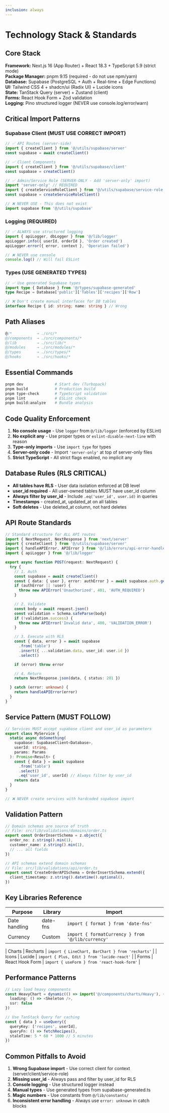 ```yaml
---
inclusion: always
---
```


# Technology Stack & Standards

## Core Stack

**Framework:** Next.js 16 (App Router) + React 18.3 + TypeScript 5.9 (strict mode)  
**Package Manager:** pnpm 9.15 (required - do not use npm/yarn)  
**Database:** Supabase (PostgreSQL + Auth + Real-time + Edge Functions)  
**UI:** Tailwind CSS 4 + shadcn/ui (Radix UI) + Lucide icons  
**State:** TanStack Query (server) + Zustand (client)  
**Forms:** React Hook Form + Zod validation  
**Logging:** Pino structured logger (NEVER use console.log/error/warn)

## Critical Import Patterns

### Supabase Client (MUST USE CORRECT IMPORT)

```typescript
// ✅ API Routes (server-side)
import { createClient } from '@/utils/supabase/server'
const supabase = await createClient()

// ✅ Client Components
import { createClient } from '@/utils/supabase/client'
const supabase = createClient()

// ✅ Admin/Service Role (SERVER-ONLY - Add 'server-only' import)
import 'server-only' // REQUIRED
import { createServiceRoleClient } from '@/utils/supabase/service-role'
const supabase = createServiceRoleClient()

// ❌ NEVER USE - This does not exist
import supabase from '@/utils/supabase'
```

### Logging (REQUIRED)

```typescript
// ✅ ALWAYS use structured logging
import { apiLogger, dbLogger } from '@/lib/logger'
apiLogger.info({ userId, orderId }, 'Order created')
apiLogger.error({ error, context }, 'Operation failed')

// ❌ NEVER use console
console.log() // Will fail ESLint
```

### Types (USE GENERATED TYPES)

```typescript
// ✅ Use generated Supabase types
import type { Database } from '@/types/supabase-generated'
type Recipe = Database['public']['Tables']['recipes']['Row']

// ❌ Don't create manual interfaces for DB tables
interface Recipe { id: string; name: string } // Wrong
```

## Path Aliases

```typescript
@/*           → ./src/*
@/components  → ./src/components/*
@/lib         → ./src/lib/*
@/modules     → ./src/modules/*
@/types       → ./src/types/*
@/hooks       → ./src/hooks/*
```

## Essential Commands

```bash
pnpm dev              # Start dev (Turbopack)
pnpm build            # Production build
pnpm type-check       # TypeScript validation
pnpm lint             # ESLint check
pnpm build:analyze    # Bundle analysis
```

## Code Quality Enforcement

1. **No console usage** - Use `logger` from `@/lib/logger` (enforced by ESLint)
2. **No explicit any** - Use proper types or `eslint-disable-next-line` with reason
3. **Type-only imports** - Use `import type` for types
4. **Server-only code** - Import `'server-only'` at top of server-only files
5. **Strict TypeScript** - All strict flags enabled, no implicit any

## Database Rules (RLS CRITICAL)

- **All tables have RLS** - User data isolation enforced at DB level
- **user_id required** - All user-owned tables MUST have user_id column
- **Always filter by user_id** - Include `.eq('user_id', user.id)` in queries
- **Timestamps** - created_at, updated_at on all tables
- **Soft deletes** - Use deleted_at column, not hard deletes

## API Route Standards

```typescript
// Standard structure for ALL API routes
import { NextRequest, NextResponse } from 'next/server'
import { createClient } from '@/utils/supabase/server'
import { handleAPIError, APIError } from '@/lib/errors/api-error-handler'
import { apiLogger } from '@/lib/logger'

export async function POST(request: NextRequest) {
  try {
    // 1. Auth
    const supabase = await createClient()
    const { data: { user }, error: authError } = await supabase.auth.getUser()
    if (authError || !user) {
      throw new APIError('Unauthorized', 401, 'AUTH_REQUIRED')
    }

    // 2. Validate
    const body = await request.json()
    const validation = Schema.safeParse(body)
    if (!validation.success) {
      throw new APIError('Invalid data', 400, 'VALIDATION_ERROR')
    }

    // 3. Execute with RLS
    const { data, error } = await supabase
      .from('table')
      .insert({ ...validation.data, user_id: user.id })
      .select()

    if (error) throw error

    // 4. Return
    return NextResponse.json(data, { status: 201 })

  } catch (error: unknown) {
    return handleAPIError(error)
  }
}
```

## Service Pattern (MUST FOLLOW)

```typescript
// Services MUST accept supabase client and user_id as parameters
export class MyService {
  static async doSomething(
    supabase: SupabaseClient<Database>,
    userId: string,
    params: Params
  ): Promise<Result> {
    const { data } = await supabase
      .from('table')
      .select()
      .eq('user_id', userId) // Always filter by user_id
    return data
  }
}

// ❌ NEVER create services with hardcoded supabase import
```

## Validation Pattern

```typescript
// Domain schemas are source of truth
// File: src/lib/validations/domains/order.ts
export const OrderInsertSchema = z.object({
  order_no: z.string().min(1),
  customer_name: z.string().min(1),
  // ... all fields
})

// API schemas extend domain schemas
// File: src/lib/validations/api/order.ts
export const CreateOrderAPISchema = OrderInsertSchema.extend({
  client_timestamp: z.string().datetime().optional(),
})
```

## Key Libraries Reference

| Purpose | Library | Import |
|---------|---------|--------|
| Date handling | date-fns | `import { format } from 'date-fns'` |
| Currency | Custom | `import { formatCurrency } from '@/lib/currency'` |

| Charts | Recharts | `import { LineChart, BarChart } from 'recharts'` |
| Icons | Lucide | `import { Plus, Edit } from 'lucide-react'` |
| Forms | React Hook Form | `import { useForm } from 'react-hook-form'` |

## Performance Patterns

```typescript
// Lazy load heavy components
const HeavyChart = dynamic(() => import('@/components/charts/Heavy'), {
  loading: () => <Skeleton />,
  ssr: false
})

// Use TanStack Query for caching
const { data } = useQuery({
  queryKey: ['recipes', userId],
  queryFn: () => fetchRecipes(),
  staleTime: 5 * 60 * 1000 // 5 minutes
})
```

## Common Pitfalls to Avoid

1. **Wrong Supabase import** - Use correct client for context (server/client/service-role)
2. **Missing user_id** - Always pass and filter by user_id for RLS
3. **Console logging** - Use structured logger instead
4. **Manual types** - Use generated types from supabase-generated.ts
5. **Magic numbers** - Use constants from `@/lib/constants/`
6. **Inconsistent error handling** - Always use `error: unknown` in catch blocks
